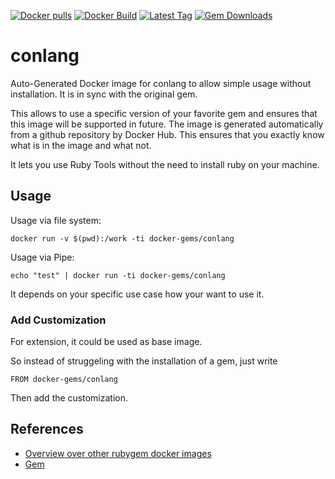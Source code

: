 [![Docker pulls](https://img.shields.io/docker/pulls/rubygem/conlang.svg)](https://hub.docker.com/r/rubygem/conlang/)
[![Docker Build](https://img.shields.io/docker/automated/rubygem/conlang.svg)](https://hub.docker.com/r/rubygem/conlang/)
[![Latest Tag](https://img.shields.io/github/tag/docker-rubygem/conlang.svg)](https://hub.docker.com/r/rubygem/conlang/)
[![Gem Downloads](https://img.shields.io/gem/dt/conlang.svg)](https://rubygems.org/gems/conlang/)
# conlang

Auto-Generated Docker image for conlang to allow simple usage without installation.
It is in sync with the original gem.

This allows to use a specific version of your favorite gem and ensures that this image will be supported in future.
The image is generated automatically from a github repository by Docker Hub.
This ensures that you exactly know what is in the image and what not.

It lets you use Ruby Tools without the need to install ruby on your machine.

## Usage

Usage via file system:

`docker run -v $(pwd):/work -ti docker-gems/conlang`

Usage via Pipe:

`echo "test" | docker run -ti docker-gems/conlang`

It depends on your specific use case how your want to use it.

### Add Customization

For extension, it could be used as base image.

So instead of struggeling with the installation of a gem, just write

`FROM docker-gems/conlang`

Then add the customization.

## References

 - [Overview over other rubygem docker images](https://github.com/thinkbot/docker-rubygem)
 - [Gem](https://rubygems.org/gems/conlang/)
